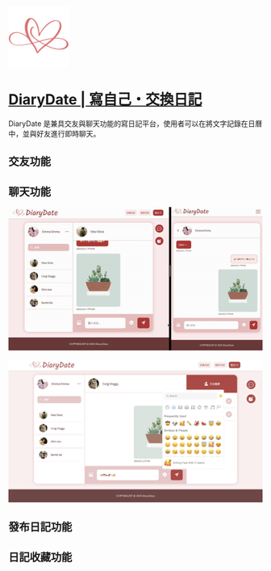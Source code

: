 <img src="./public/favicon.ico" width="120" />

# [DiaryDate | 寫自己・交換日記](https://diary-date.vercel.app/)

DiaryDate 是兼具交友與聊天功能的寫日記平台，使用者可以在將文字記錄在日曆中，並與好友進行即時聊天。

## 交友功能

## 聊天功能

![Video](./public/img/2024-10-118.10.18-ezgif.com-video-to-gif-converter.gif)

![image](./public/img/emoji-picker.jpg)

## 發布日記功能

## 日記收藏功能
